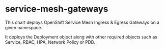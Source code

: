 # service-mesh-gateways

This chart deploys OpenShift Service Mesh Ingress & Egress Gateways on
a given namespace.

It deploys the Deployment object along with other required
objects such as Service, RBAC, HPA, Network Policy or PDB.